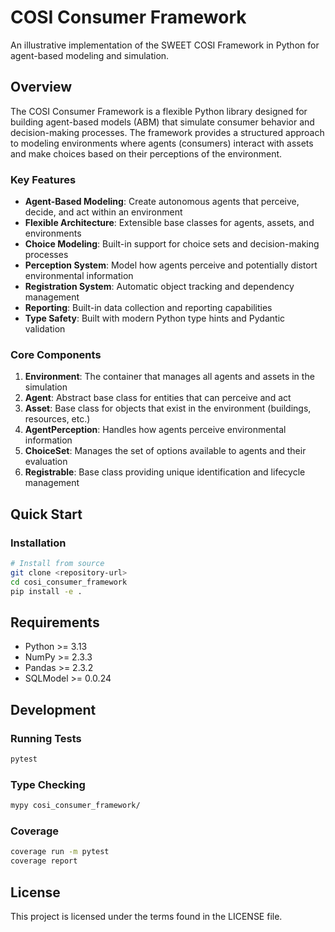 # COSI Consumer Framework

An illustrative implementation of the SWEET COSI Framework in Python for agent-based modeling and simulation.

## Overview

The COSI Consumer Framework is a flexible Python library designed for building agent-based models (ABM) that simulate consumer behavior and decision-making processes. The framework provides a structured approach to modeling environments where agents (consumers) interact with assets and make choices based on their perceptions of the environment.

### Key Features

- **Agent-Based Modeling**: Create autonomous agents that perceive, decide, and act within an environment
- **Flexible Architecture**: Extensible base classes for agents, assets, and environments
- **Choice Modeling**: Built-in support for choice sets and decision-making processes
- **Perception System**: Model how agents perceive and potentially distort environmental information
- **Registration System**: Automatic object tracking and dependency management
- **Reporting**: Built-in data collection and reporting capabilities
- **Type Safety**: Built with modern Python type hints and Pydantic validation

### Core Components

1. **Environment**: The container that manages all agents and assets in the simulation
2. **Agent**: Abstract base class for entities that can perceive and act
3. **Asset**: Base class for objects that exist in the environment (buildings, resources, etc.)
4. **AgentPerception**: Handles how agents perceive environmental information
5. **ChoiceSet**: Manages the set of options available to agents and their evaluation
6. **Registrable**: Base class providing unique identification and lifecycle management

## Quick Start

### Installation

```bash
# Install from source
git clone <repository-url>
cd cosi_consumer_framework
pip install -e .
```

## Requirements

- Python >= 3.13
- NumPy >= 2.3.3
- Pandas >= 2.3.2
- SQLModel >= 0.0.24

## Development

### Running Tests

```bash
pytest
```

### Type Checking

```bash
mypy cosi_consumer_framework/
```

### Coverage

```bash
coverage run -m pytest
coverage report
```

## License

This project is licensed under the terms found in the LICENSE file.